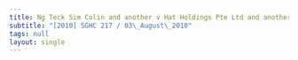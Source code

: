 ```yaml
---
title: Ng Teck Sim Colin and another v Hat Holdings Pte Ltd and another
subtitle: "[2010] SGHC 217 / 03\_August\_2010"
tags: null
layout: single
---
```


